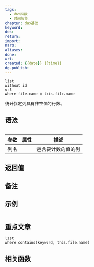 ```yaml
---
tags:
  - dax函数
  - 时间智能
chapter: dax基础
keyword: 
des: 
return: 
import: 
hard: 
aliases: 
done: 
url:
created: {{date}} {{time}}
dg-publish: 
---
```


```dataview
list 
without id
url
where file.name = this.file.name
```

统计指定列具有非空值的行数。

## 语法

```js

```

| **参数** | **属性** | **描述**           |
| -------- | -------- | ------------------ |
| 列名     |          | 包含要计数的值的列 |

## 返回值



## 备注




## 示例

```js
```
## 重点文章
```dataview
list
where contains(keyword, this.file.name)
```

## 相关函数

